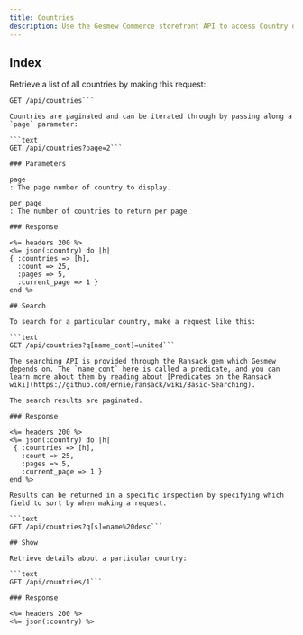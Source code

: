 ```yaml
---
title: Countries
description: Use the Gesmew Commerce storefront API to access Country data.
---
```


## Index

Retrieve a list of all countries by making this request:

```text
GET /api/countries```

Countries are paginated and can be iterated through by passing along a `page` parameter:

```text
GET /api/countries?page=2```

### Parameters

page
: The page number of country to display.

per_page
: The number of countries to return per page

### Response

<%= headers 200 %>
<%= json(:country) do |h|
{ :countries => [h],
  :count => 25,
  :pages => 5,
  :current_page => 1 }
end %>

## Search

To search for a particular country, make a request like this:

```text
GET /api/countries?q[name_cont]=united```

The searching API is provided through the Ransack gem which Gesmew depends on. The `name_cont` here is called a predicate, and you can learn more about them by reading about [Predicates on the Ransack wiki](https://github.com/ernie/ransack/wiki/Basic-Searching).

The search results are paginated.

### Response

<%= headers 200 %>
<%= json(:country) do |h|
 { :countries => [h],
   :count => 25,
   :pages => 5,
   :current_page => 1 }
end %>

Results can be returned in a specific inspection by specifying which field to sort by when making a request.

```text
GET /api/countries?q[s]=name%20desc```

## Show

Retrieve details about a particular country:

```text
GET /api/countries/1```

### Response

<%= headers 200 %>
<%= json(:country) %>

